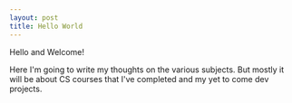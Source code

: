 ```yaml
---
layout: post
title: Hello World
---
```

Hello and Welcome!

Here I'm going to write my thoughts on the various subjects. But mostly it will be about CS courses that I've completed and my yet to come dev projects.